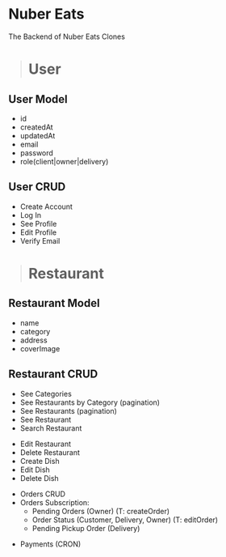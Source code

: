 # Nuber Eats

The Backend of Nuber Eats Clones

> # User

## User Model

- id
- createdAt
- updatedAt
- email
- password
- role(client|owner|delivery)

## User CRUD

- Create Account
- Log In
- See Profile
- Edit Profile
- Verify Email

> # Restaurant

## Restaurant Model

- name
- category
- address
- coverImage

## Restaurant CRUD

- See Categories
- See Restaurants by Category (pagination)
- See Restaurants (pagination)
- See Restaurant
- Search Restaurant

* Edit Restaurant
* Delete Restaurant
* Create Dish
* Edit Dish
* Delete Dish

- Orders CRUD
- Orders Subscription:
  - Pending Orders (Owner) (T: createOrder)
  - Order Status (Customer, Delivery, Owner) (T: editOrder)
  - Pending Pickup Order (Delivery)

* Payments (CRON)
